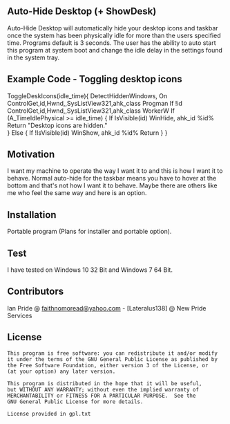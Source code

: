 ## Auto-Hide Desktop (+ ShowDesk)

Auto-Hide Desktop will automatically hide your desktop icons and taskbar once the system has been physically idle for more than the users specified time. Programs default is 3 seconds. The user has the ability to auto start this program at system boot and change the idle delay in the settings found in the system tray.

## Example Code - Toggling desktop icons

ToggleDeskIcons(idle_time){
	DetectHiddenWindows, On
    ControlGet,id,Hwnd,,SysListView321,ahk_class Progman
    If !id
        ControlGet,id,Hwnd,,SysListView321,ahk_class WorkerW
	If (A_TimeIdlePhysical >= idle_time)
		{
			If IsVisible(id)
				WinHide, ahk_id %id%
			Return "Desktop icons are hidden."	
		}
    Else
        {
			If !IsVisible(id)
				WinShow, ahk_id %id%
			Return
        }
}

## Motivation

I want my machine to operate the way I want it to and this is how I want it to behave. Normal auto-hide for the taskbar means you have to hover at the bottom and that's not how I want it to behave. Maybe there are others like me who feel the same way and here is an option.

## Installation

Portable program (Plans for installer and portable option).


## Test
I have tested on Windows 10 32 Bit and Windows 7 64 Bit.

## Contributors

Ian Pride @ faithnomoread@yahoo.com - [Lateralus138] @ New Pride Services 

## License

	This program is free software: you can redistribute it and/or modify
    it under the terms of the GNU General Public License as published by
    the Free Software Foundation, either version 3 of the License, or
    (at your option) any later version.

    This program is distributed in the hope that it will be useful,
    but WITHOUT ANY WARRANTY; without even the implied warranty of
    MERCHANTABILITY or FITNESS FOR A PARTICULAR PURPOSE.  See the
    GNU General Public License for more details.

	License provided in gpl.txt